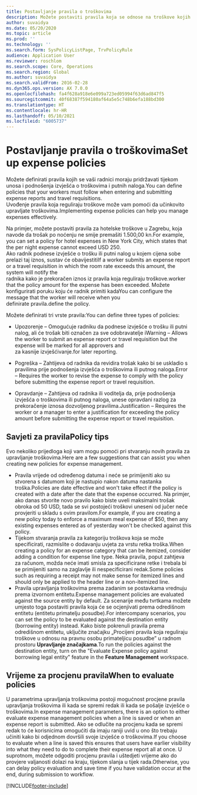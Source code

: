 ```yaml
---
title: Postavljanje pravila o troškovima
description: Možete postaviti pravila koja se odnose na troškove kojih se vaši radnici moraju pridržavati tijekom unosa i slanja izvješća o troškovima i putnih naloga u aplikaciji Microsoft Dynamics 365 Finance.
author: suvaidya
ms.date: 05/20/2020
ms.topic: article
ms.prod: ''
ms.technology: ''
ms.search.form: SysPolicyListPage, TrvPolicyRule
audience: Application User
ms.reviewer: roschlom
ms.search.scope: Core, Operations
ms.search.region: Global
ms.author: suvaidya
ms.search.validFrom: 2016-02-28
ms.dyn365.ops.version: AX 7.0.0
ms.openlocfilehash: fa4f628a918e6e099a723ed05994f63d6ad847f5
ms.sourcegitcommit: 40f68387f594180af64a5e5c748b6efa188bd300
ms.translationtype: HT
ms.contentlocale: hr-HR
ms.lasthandoff: 05/10/2021
ms.locfileid: "6005737"
---
```

# <a name="set-up-expense-policies"></a><span data-ttu-id="4c329-103">Postavljanje pravila o troškovima</span><span class="sxs-lookup"><span data-stu-id="4c329-103">Set up expense policies</span></span>

<span data-ttu-id="4c329-104">Možete definirati pravila kojih se vaši radnici moraju pridržavati tijekom unosa i podnošenja izvješća o troškovima i putnih naloga.</span><span class="sxs-lookup"><span data-stu-id="4c329-104">You can define policies that your workers must follow when entering and submitting expense reports and travel requisitions.</span></span>         
<span data-ttu-id="4c329-105">Uvođenje pravila koja reguliraju troškove može vam pomoći da učinkovito upravljate troškovima.</span><span class="sxs-lookup"><span data-stu-id="4c329-105">Implementing expense policies can help you manage expenses effectively.</span></span>         

<span data-ttu-id="4c329-106">Na primjer, možete postaviti pravila za hotelske troškove u Zagrebu, koja navode da trošak po noćenju ne smije premašiti 1.500,00 kn.</span><span class="sxs-lookup"><span data-stu-id="4c329-106">For example, you can set a policy for hotel expenses in New York City, which states that the per night expense cannot exceed USD 250.</span></span>       
<span data-ttu-id="4c329-107">Ako radnik podnese izvješće o trošku ili putni nalog u kojem cijena sobe prelazi taj iznos, sustav će obavijestiti</span><span class="sxs-lookup"><span data-stu-id="4c329-107">If a worker submits an expense report or a travel requisition in which the room rate exceeds this amount, the system will notify the</span></span>        
<span data-ttu-id="4c329-108">radnika kako je prekoračen iznos iz pravila koja reguliraju troškove.</span><span class="sxs-lookup"><span data-stu-id="4c329-108">worker that the policy amount for the expense has been exceeded.</span></span> <span data-ttu-id="4c329-109">Možete konfigurirati poruku koju će radnik primiti kada</span><span class="sxs-lookup"><span data-stu-id="4c329-109">You can configure the message that the worker will receive when you</span></span>        
<span data-ttu-id="4c329-110">definirate pravila.</span><span class="sxs-lookup"><span data-stu-id="4c329-110">define the policy.</span></span>      
        
<span data-ttu-id="4c329-111">Možete definirati tri vrste pravila:</span><span class="sxs-lookup"><span data-stu-id="4c329-111">You can define three types of policies:</span></span>         
        
- <span data-ttu-id="4c329-112">Upozorenje – Omogućuje radniku da podnese izvješće o trošku ili putni nalog, ali će trošak biti označen za sve odobravatelje i</span><span class="sxs-lookup"><span data-stu-id="4c329-112">Warning – Allows the worker to submit an expense report or travel requisition but the expense will be marked for all approvers and</span></span>        
  <span data-ttu-id="4c329-113">za kasnije izvješćivanje.</span><span class="sxs-lookup"><span data-stu-id="4c329-113">for later reporting.</span></span>        

- <span data-ttu-id="4c329-114">Pogreška – Zahtijeva od radnika da revidira trošak kako bi se uskladio s pravilima prije podnošenja izvješća o troškovima ili putnog naloga.</span><span class="sxs-lookup"><span data-stu-id="4c329-114">Error – Requires the worker to revise the expense to comply with the policy before submitting the expense report or travel requisition.</span></span>       
 
 - <span data-ttu-id="4c329-115">Opravdanje – Zahtijeva od radnika ili voditelja da, prije podnošenja izvješća o troškovima ili putnog naloga, unese opravdani razlog za prekoračenje iznosa dozvoljenog pravilima.</span><span class="sxs-lookup"><span data-stu-id="4c329-115">Justification – Requires the worker or a manager to enter a justification for exceeding the policy amount before submitting the expense report or travel requisition.</span></span>        

## <a name="policy-tips"></a><span data-ttu-id="4c329-116">Savjeti za pravila</span><span class="sxs-lookup"><span data-stu-id="4c329-116">Policy tips</span></span>
<span data-ttu-id="4c329-117">Evo nekoliko prijedloga koji vam mogu pomoći pri stvaranju novih pravila za upravljanje troškovima.</span><span class="sxs-lookup"><span data-stu-id="4c329-117">Here are a few suggestions that can assist you when creating new policies for expense management.</span></span> 
* <span data-ttu-id="4c329-118">Pravila vrijede od određenog datuma i neće se primijeniti ako su stvorena s datumom koji je nastupio nakon datuma nastanka troška.</span><span class="sxs-lookup"><span data-stu-id="4c329-118">Policies are date effective and won't take effect if the policy is created with a date after the date that the expense occurred.</span></span> <span data-ttu-id="4c329-119">Na primjer, ako danas stvorite novo pravilo kako biste uveli maksimalni trošak obroka od 50 USD, tada se svi postojeći troškovi uneseni od jučer neće provjeriti u skladu s ovim pravilom.</span><span class="sxs-lookup"><span data-stu-id="4c329-119">For example, if you are creating a new policy today to enforce a maximum meal expense of $50, then any existing expenses entered as of yesterday won't be checked against this policy.</span></span>
* <span data-ttu-id="4c329-120">Tijekom stvaranja pravila za kategoriju troškova koja se može specificirati, razmislite o dodavanju uvjeta za vrstu retka troška.</span><span class="sxs-lookup"><span data-stu-id="4c329-120">When creating a policy for an expense category that can be itemized, consider adding a condition for expense line type.</span></span> <span data-ttu-id="4c329-121">Neka pravila, poput zahtjeva za računom, možda neće imati smisla za specificirane retke i trebala bi se primijeniti samo na zaglavlje ili nespecificirani redak.</span><span class="sxs-lookup"><span data-stu-id="4c329-121">Some policies such as requiring a receipt may not make sense for itemized lines and should only be applied to the header line or a non-itemized line.</span></span> 
* <span data-ttu-id="4c329-122">Pravila upravljanja troškovima prema zadanim se postavkama vrednuju prema izvornom entitetu.</span><span class="sxs-lookup"><span data-stu-id="4c329-122">Expense management policies are evaluated against the source entity by default.</span></span> <span data-ttu-id="4c329-123">Za scenarije među tvrtkama možete umjesto toga postaviti pravila koja će se ocjenjivati prema odredišnom entitetu (entitetu primatelju posudbe).</span><span class="sxs-lookup"><span data-stu-id="4c329-123">For intercompany scenarios, you can set the policy to be evaluated against the destination entity (borrowing entity) instead.</span></span> <span data-ttu-id="4c329-124">Kako biste pokrenuli pravila prema odredišnom entitetu, uključite značajku „Procijeni pravila koja reguliraju troškove u odnosu na pravnu osobu primateljicu posudbe” u radnom prostoru **Upravljanje značajkama**.</span><span class="sxs-lookup"><span data-stu-id="4c329-124">To run the policies against the destination entity, turn on the "Evaluate Expense policy against borrowing legal entity" feature in the **Feature Management** workspace.</span></span>

## <a name="when-to-evaluate-policies"></a><span data-ttu-id="4c329-125">Vrijeme za procjenu pravila</span><span class="sxs-lookup"><span data-stu-id="4c329-125">When to evaluate policies</span></span>

<span data-ttu-id="4c329-126">U parametrima upravljanja troškovima postoji mogućnost procjene pravila upravljanja troškovima ili kada se spremi redak ili kada se pošalje izvješće o troškovima.</span><span class="sxs-lookup"><span data-stu-id="4c329-126">In expense management parameters, there is an option to either evaluate expense management policies when a line is saved or when an expense report is submitted.</span></span> <span data-ttu-id="4c329-127">Ako se odlučite na procjenu kada se spremi redak to će korisnicima omogućiti da imaju raniji uvid u ono što trebaju učiniti kako bi odjednom dovršili svoje izvješće o troškovima.</span><span class="sxs-lookup"><span data-stu-id="4c329-127">If you choose to evaluate when a line is saved this ensures that users have earlier visibility into what they need to do to complete their expense report all at once.</span></span> <span data-ttu-id="4c329-128">U suprotnom, možete odgoditi procjenu pravila i uštedjeti vrijeme ako do provjere valjanosti dolazi na kraju, tijekom slanja u tijek rada.</span><span class="sxs-lookup"><span data-stu-id="4c329-128">Otherwise, you can delay policy evaluation and save time if you have validation occur at the end, during submission to workflow.</span></span>


[!INCLUDE[footer-include](../includes/footer-banner.md)]